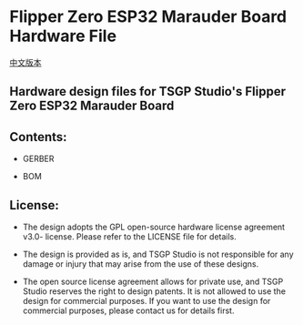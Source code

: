 # Flipper Zero ESP32 Marauder Board Hardware File
[中文版本](readme_cn.md)

## Hardware design files for TSGP Studio's Flipper Zero ESP32 Marauder Board

## Contents:
* GERBER

* BOM



## License:

* The design adopts the GPL open-source hardware license agreement v3.0- license. Please refer to the LICENSE file for details.



* The design is provided as is, and TSGP Studio is not responsible for any damage or injury that may arise from the use of these designs.



* The open source license agreement allows for private use, and TSGP Studio reserves the right to design patents. It is not allowed to use the design for commercial purposes. If you want to use the design for commercial purposes, please contact us for details first.
